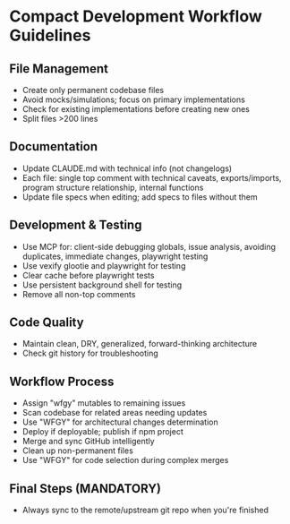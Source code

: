 

# Compact Development Workflow Guidelines

## File Management
- Create only permanent codebase files
- Avoid mocks/simulations; focus on primary implementations
- Check for existing implementations before creating new ones
- Split files >200 lines

## Documentation
- Update CLAUDE.md with technical info (not changelogs)
- Each file: single top comment with technical caveats, exports/imports, program structure relationship, internal functions
- Update file specs when editing; add specs to files without them

## Development & Testing
- Use MCP for: client-side debugging globals, issue analysis, avoiding duplicates, immediate changes, playwright testing
- Use vexify glootie and playwright for testing
- Clear cache before playwright tests
- Use persistent background shell for testing
- Remove all non-top comments

## Code Quality
- Maintain clean, DRY, generalized, forward-thinking architecture
- Check git history for troubleshooting

## Workflow Process
- Assign "wfgy" mutables to remaining issues
- Scan codebase for related areas needing updates
- Use "WFGY" for architectural changes determination
- Deploy if deployable; publish if npm project
- Merge and sync GitHub intelligently
- Clean up non-permanent files
- Use "WFGY" for code selection during complex merges

## Final Steps (MANDATORY)
- Always sync to the remote/upstream git repo when you're finished

